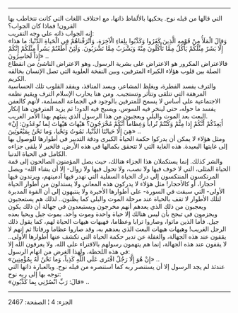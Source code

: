 ------------------------------------------------------------------------

التي قالها من قبله نوح. يحكيها بالألفاظ ذاتها، مع اختلاف اللغات التي
كانت تتخاطب بها القرون! فماذا كان الجواب؟  
إنه الجواب ذاته على وجه التقريب:  
«وَقالَ الْمَلَأُ مِنْ قَوْمِهِ الَّذِينَ كَفَرُوا وَكَذَّبُوا بِلِقاءِ الْآخِرَةِ، وَأَتْرَفْناهُمْ فِي الْحَياةِ
الدُّنْيا: ما هذا إِلَّا بَشَرٌ مِثْلُكُمْ يَأْكُلُ مِمَّا تَأْكُلُونَ مِنْهُ وَيَشْرَبُ مِمَّا تَشْرَبُونَ. وَلَئِنْ
أَطَعْتُمْ بَشَراً مِثْلَكُمْ إِنَّكُمْ إِذاً لَخاسِرُونَ» ..  
فالاعتراض المكرور هو الاعتراض على بشرية الرسول. وهو الاعتراض الناشئ من
انقطاع الصلة بين قلوب هؤلاء الكبراء المترفين، وبين النفخة العلوية التي
تصل الإنسان بخالقه الكريم.  
والترف يفسد الفطرة، ويغلظ المشاعر، ويسد المنافذ، ويفقد القلوب تلك
الحساسية المرهفة التي تتلقى وتتأثر وتستجيب. ومن هنا يحارب الإسلام الترف
ويقيم نظمه الاجتماعية على أساس لا يسمح للمترفين بالوجود في الجماعة
المسلمة، لأنهم كالعفن يفسد ما حوله، حتى لينخر فيه السوس، ويسبح فيه
الدود! ثم يزيد المترفون هنا إنكار البعث بعد الموت والبلى ويعجبون من هذا
الرسول الذي ينبئهم بهذا الأمر الغريب.  
«أَيَعِدُكُمْ أَنَّكُمْ إِذا مِتُّمْ وَكُنْتُمْ تُراباً وَعِظاماً أَنَّكُمْ مُخْرَجُونَ؟ هَيْهاتَ هَيْهاتَ لِما
تُوعَدُونَ: إِنْ هِيَ إِلَّا حَياتُنَا الدُّنْيا، نَمُوتُ وَنَحْيا، وَما نَحْنُ بِمَبْعُوثِينَ» ..  
ومثل هؤلاء لا يمكن أن يدركوا حكمة الحياة الكبرى ودقة التدبير في أطوارها
للوصول بها إلى غايتها البعيدة. هذه الغاية التي لا تتحقق بكمالها في هذه
الأرض. فالخير لا يلقى جزاءه الكامل في الحياة الدنيا.  
والشر كذلك. إنما يستكملان هذا الجزاء هنالك، حيث يصل المؤمنون الصالحون
إلى قمة الحياة المثلى، التي لا خوف فيها ولا نصب، ولا تحول فيها ولا زوال-
إلا أن يشاء الله- ويصل المرتكسون المنتكسون إلى درك الحياة السفلية التي
تهدر فيها آدميتهم، ويرتدون فيها أحجارا، أو كالأحجار! مثل هؤلاء لا يدركون
هذه المعاني ولا يستدلون من أطوار الحياة الأولى- التي سبقت في السورة- على
أطوارها الأخيرة ولا ينتبهون إلى أن القوة المدبرة لتلك الأطوار لا تقف
بالحياة عند مرحلة الموت والبلى كما يظنون.. لذلك هم يستعجبون ويعجبون من
ذلك الذي يعدهم أنهم مخرجون ويستبعدون في جهالة أن ذلك يكون ويجزمون في
تبجح بأن ليس هنالك إلا حياة واحدة وموت واحد. يموت جيل ويحيا بعده جيل.
فأما الذين ماتوا، وصاروا ترابا وعظاما، فهيهات هيهات الحياة لهم، كما يقول
ذلك الرجل الغريب! وهيهات هيهات البعث الذي يعدهم به، وقد صاروا عظاما
ورفاتا! ثم إنهم لا يقفون عند هذه الجهالة، والغفلة عن تدبر حكمة الحياة
التي تكشف عنها أطوارها الأولى.. لا يقفون عند هذه الجهالة، إنما هم يتهمون
رسولهم بالافتراء على الله. ولا يعرفون الله إلا في هذه اللحظة، ولهذا
الغرض من اتهام الرسول:  
«إِنْ هُوَ إِلَّا رَجُلٌ افْتَرى عَلَى اللَّهِ كَذِباً، وَما نَحْنُ لَهُ بِمُؤْمِنِينَ» ..  
عندئذ لم يجد الرسول إلا أن يستنصر ربه كما استنصره من قبله نوح. وبالعبارة
ذاتها التي توجه بها إلى ربه نوح:  
«قالَ: رَبِّ انْصُرْنِي بِما كَذَّبُونِ» ..

------------------------------------------------------------------------

الجزء: 4 ¦ الصفحة: 2467
